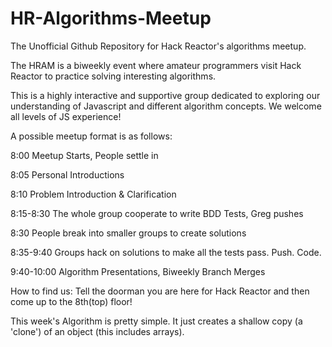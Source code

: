 HR-Algorithms-Meetup
====================

The Unofficial Github Repository for Hack Reactor's algorithms meetup.

The HRAM is a biweekly event where amateur programmers visit Hack Reactor to practice solving interesting algorithms. 

This is a highly interactive and supportive group dedicated to exploring our understanding of Javascript and different algorithm concepts. We welcome all levels of JS experience!

A possible meetup format is as follows:

8:00 Meetup Starts, People settle in

8:05 Personal Introductions

8:10 Problem Introduction & Clarification

8:15-8:30 The whole group cooperate to write BDD Tests, Greg pushes

8:30 People break into smaller groups to create solutions

8:35-9:40 Groups hack on solutions to make all the tests pass. Push. Code.

9:40-10:00 Algorithm Presentations, Biweekly Branch Merges

How to find us:
Tell the doorman you are here for Hack Reactor and then come up to the 8th(top) floor!

This week's Algorithm is pretty simple. It just creates a shallow copy (a 'clone') of an object (this includes arrays).
